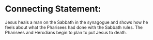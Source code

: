 # Connecting Statement:

Jesus heals a man on the Sabbath in the synagogue and shows how he feels about what the Pharisees had done with the Sabbath rules. The Pharisees and Herodians begin to plan to put Jesus to death.